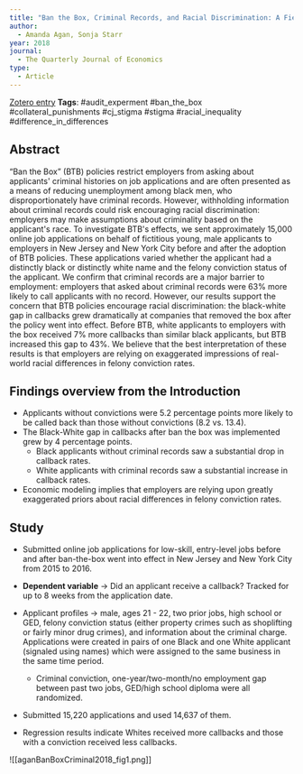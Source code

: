 ```yaml
---
title: "Ban the Box, Criminal Records, and Racial Discrimination: A Field Experiment*"
author:
  - Amanda Agan, Sonja Starr
year: 2018
journal:
  - The Quarterly Journal of Economics
type:
  - Article
---
```

[Zotero entry](zotero://select/items/@aganBanBoxCriminal2018)
**Tags**: #audit_experment #ban_the_box #collateral_punishments #cj_stigma #stigma #racial_inequality #difference_in_differences
## Abstract

“Ban the Box” (BTB) policies restrict employers from asking about applicants' criminal histories on job applications and are often presented as a means of reducing unemployment among black men, who disproportionately have criminal records. However, withholding information about criminal records could risk encouraging racial discrimination: employers may make assumptions about criminality based on the applicant's race. To investigate BTB's effects, we sent approximately 15,000 online job applications on behalf of fictitious young, male applicants to employers in New Jersey and New York City before and after the adoption of BTB policies. These applications varied whether the applicant had a distinctly black or distinctly white name and the felony conviction status of the applicant. We confirm that criminal records are a major barrier to employment: employers that asked about criminal records were 63% more likely to call applicants with no record. However, our results support the concern that BTB policies encourage racial discrimination: the black-white gap in callbacks grew dramatically at companies that removed the box after the policy went into effect. Before BTB, white applicants to employers with the box received 7% more callbacks than similar black applicants, but BTB increased this gap to 43%. We believe that the best interpretation of these results is that employers are relying on exaggerated impressions of real-world racial differences in felony conviction rates.

## Findings overview from the Introduction

* Applicants without convictions were 5.2 percentage points more likely to be called back than those without convictions (8.2 vs. 13.4).
* The Black-White gap in callbacks after ban the box was implemented grew by 4 percentage points.
	* Black applicants without criminal records saw a substantial drop in callback rates.
	* White applicants with criminal records saw a substantial increase in callback rates.
* Economic modeling implies that employers are relying upon greatly exaggerated priors about racial differences in felony conviction rates.

## Study

* Submitted online job applications for low-skill, entry-level jobs before and after ban-the-box went into effect in New Jersey and New York City from 2015 to 2016.
  
* **Dependent variable** -> Did an applicant receive a callback? Tracked for up to 8 weeks from the application date.
  
* Applicant profiles -> male, ages 21 - 22, two prior jobs, high school or GED, felony conviction status (either property crimes such as shoplifting or fairly minor drug crimes), and information about the criminal charge. Applications were created in pairs of one Black and one White applicant (signaled using names) which were assigned to the same business in the same time period.
	* Criminal conviction, one-year/two-month/no employment gap between past two jobs, GED/high school diploma were all randomized.
	  
* Submitted 15,220 applications and used 14,637 of them.
  
* Regression results indicate Whites received more callbacks and those with a conviction received less callbacks.

![[aganBanBoxCriminal2018_fig1.png]]